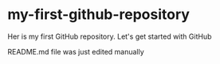 # my-first-github-repository
Her is my first GitHub repository. Let's get started with GitHub

README.md file was just edited manually
